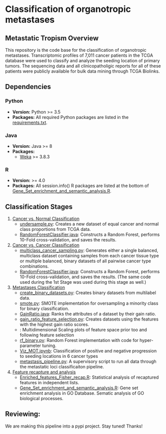 # Classification of organotropic metastases

## Metastatic Tropism Overview

This repository is the code base for the classification of organotropic metastases. Transcriptomic profiles of 7,011 cancer patients in the TCGA database were used to classify and analyze the seeding location of primary tumors. The sequencing data and all clinicopatholigic reports for all of these patients were publicly available for bulk data mining through TCGA Biolinks.

## Dependencies
### Python
- **Version:** Python >= 3.5
- **Packages:** All required Python packages are listed in the [requirements.txt](./requirements.txt).
### Java
- **Version:** Java >= 8
- **Packages:**
  - [Weka](https://www.cs.waikato.ac.nz/ml/weka/index.html) >= 3.8.3
### R
- **Version:** >= 4.0
- **Packages:** All session.info() R packages are listed at the bottom of [Gene_Set_enrichment_and_semantic_analysis.R](feature-recapture/Gene_Set_enrichment_and_semantic_analysis.R).

## Classification Stages
1. [Cancer vs. Normal Classification](cancer-vs-normal-classification)
    - [undersample.py](cancer-vs-normal-classification/undersample.py): Creates a new dataset of equal cancer and normal class proportions from TCGA data.
    - [RandomForestClassifier.java](cancer-vs-normal-classification/RandomForestClassifier.java): Constructs a Random Forest, performs 10-Fold cross-validation, and saves the results.
2. [Cancer vs. Cancer Classification](cancer-vs-cancer-classification)
    - [multiclass_cancer_sampling.py](cancer-vs-cancer-classification/multiclass_cancer_sampling.py): Generates either a single balanced, multiclass dataset containing samples from each cancer tissue type or multiple balanced, binary datasets of all pairwise cancer type combinations.
    - [RandomForestClassifier.java](cancer-vs-normal-classification/RandomForestClassifier.java): Constructs a Random Forest, performs 10-Fold cross-validation, and saves the results. (The same code used during the 1st Stage was used during this stage as well.)
3. [Metastases Classification](metastases-classification)
    - [create_binary_datasets.py](metastases-classification/create_binary_datasets.py): Creates binary datasets from multilabel data.
    - [smote.py](synthetic-sampling/smote.py): SMOTE implementation for oversampling a minority class for binary classification.
    - [GainRatio.java](metastases-classification/GainRatio.java): Ranks the attributes of a dataset by their gain ratio.
    - [gain_ratio_feature_selection.py](metastases-classification/gain_ratio_feature_selection.py): Creates datasets using the features with the highest gain ratio scores.
    - [](): Multidimensional Scaling plots of feature space prior too and following feature selection
    - [rf_binary.py](metastases-classification/rf_binary.py): Random Forest implementation with code for hyper-parameter tuning.
    - [Viz_MOT.ipynb](metastases-classification/Visualization_for_MOT.ipynb): Classification of positive and negative progression to seeding locations in 6 cancer types
    - [metastasis_pipeline.py](metastases-classification/metastasis_pipeline.py): A supervisory script to run all data through the metastatic loci classificaiton pipeline.
4.  [Feature recapture and analysis](feature-recapture)
    - [Enriched_features_Fisher_recap.R](feature-recapture/Enriched_features_Fisher_recap.R): Statistical analysis of recaptured features in independent lists.
    - [Gene_Set_enrichment_and_semantic_analysis.R](feature-recapture/Gene_Set_enrichment_and_semantic_analysis.R): Gene set enrichment analysis in GO Database. Sematic analysis of GO biological processes.  
## Reviewing:

We are making this pipeline into a pypi project. Stay tuned!
Thanks!
